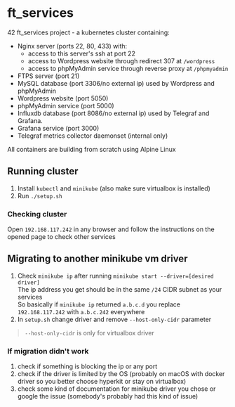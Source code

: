 # ft_services
42 ft_services project - a kubernetes cluster containing:

- Nginx server (ports 22, 80, 433) with:
  - access to this server's ssh at port 22
  - access to Wordpress website through redirect 307 at `/wordpress`
  - access to phpMyAdmin service through reverse proxy at `/phpmyadmin`
- FTPS server (port 21)
- MySQL database (port 3306/no external ip) used by Wordpress and phpMyAdmin
- Wordpress website (port 5050)
- phpMyAdmin service (port 5000)
- Influxdb database (port 8086/no external ip) used by Telegraf and Grafana.
- Grafana service (port 3000)
- Telegraf metrics collector daemonset (internal only)

All containers are building from scratch using Alpine Linux

## Running cluster
1. Install `kubectl` and `minikube` (also make sure virtualbox is installed)
2. Run `./setup.sh`

### Checking cluster
Open `192.168.117.242` in any browser and follow the instructions on the opened page to check other services

## Migrating to another minikube vm driver
1. Check `minikube ip` after running `minikube start --driver=[desired driver]`\
The ip address you get should be in the same `/24` CIDR subnet as your services\
So basically if `minikube ip` returned `a.b.c.d` you replace `192.168.117.242` with `a.b.c.242` everywhere
2. In `setup.sh` change driver and remove `--host-only-cidr` parameter
>`--host-only-cidr` is only for virtualbox driver

### If migration didn't work
1. check if something is blocking the ip or any port
2. check if the driver is limited by the OS (probably on macOS with docker driver so you better choose hyperkit or stay on virtualbox)
3. check some kind of documentation for minikube driver you chose or google the issue (somebody's probably had this kind of issue)
